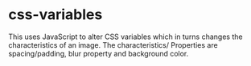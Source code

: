 # css-variables
This uses JavaScript to alter CSS variables which in turns changes the characteristics of an image. The characteristics/ Properties are spacing/padding, blur property and background color.
